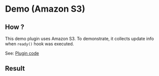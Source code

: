 # Demo (Amazon S3)

## How ?

This demo plugin uses Amazon S3.
To demonstrate, it collects update info when `ready()` hook was executed.

See: [Plugin code](https://github.com/smori1983/vuepress-plugin-frontmatter-update-info-demo/tree/master/docs/.vuepress/plugins/generation-data-demo-s3)


## Result

<GenerationDataDemoS3Demo/>
